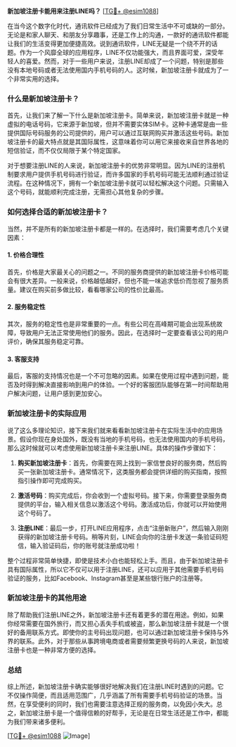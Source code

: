 **新加坡注册卡能用来注册LINE吗？** [[TG💪+ @esim1088](https://t.me/s/esim1088)]

在当今这个数字化时代，通讯软件已经成为了我们日常生活中不可或缺的一部分。无论是和家人聊天、和朋友分享趣事，还是工作上的沟通，一款好的通讯软件都能让我们的生活变得更加便捷高效。说到通讯软件，LINE无疑是一个绕不开的话题。作为一个风靡全球的应用程序，LINE不仅功能强大，而且界面可爱，深受年轻人的喜爱。然而，对于一些用户来说，注册LINE却成了一个问题，特别是那些没有本地号码或者无法使用国内手机号码的人。这时候，新加坡注册卡就成为了一个非常实用的选择。

### 什么是新加坡注册卡？

首先，让我们来了解一下什么是新加坡注册卡。简单来说，新加坡注册卡就是一种虚拟的电话号码，它来源于新加坡，但并不需要实体SIM卡。这种卡通常是由一些提供国际号码服务的公司提供的，用户可以通过互联网购买并激活这些号码。新加坡注册卡的最大特点就是其国际属性，这意味着你可以用它来接收来自世界各地的短信验证，而不仅仅局限于某个特定国家。

对于想要注册LINE的人来说，新加坡注册卡的优势非常明显。因为LINE的注册机制要求用户提供手机号码进行验证，而许多国家的手机号码可能无法顺利通过验证流程。在这种情况下，拥有一个新加坡注册卡就可以轻松解决这个问题。只需输入这个号码，就能顺利完成注册，无需担心其他复杂的步骤。

### 如何选择合适的新加坡注册卡？

当然，并不是所有的新加坡注册卡都是一样的。在选择时，我们需要考虑几个关键因素：

#### 1. **价格合理性**
   首先，价格是大家最关心的问题之一。不同的服务商提供的新加坡注册卡价格可能会有很大差异。一般来说，价格越低越好，但也不能一味追求低价而忽视了服务质量。建议在购买前多做比较，看看哪家公司的性价比最高。

#### 2. **服务稳定性**
   其次，服务的稳定性也是非常重要的一点。有些公司在高峰期可能会出现系统故障，导致用户无法正常使用他们的服务。因此，在选择时一定要查看该公司的用户评价，确保其服务稳定可靠。

#### 3. **客服支持**
   最后，客服的支持情况也是一个不可忽略的因素。如果在使用过程中遇到问题，能否及时得到解决直接影响到用户的体验。一个好的客服团队能够在第一时间帮助用户解决问题，让用户感到更加安心。

### 新加坡注册卡的实际应用

说了这么多理论知识，接下来我们就来看看新加坡注册卡在实际生活中的应用场景。假设你现在身处国外，既没有当地的手机号码，也无法使用国内的手机号码，那么这时候就可以考虑使用新加坡注册卡来注册LINE。具体的操作步骤如下：

1. **购买新加坡注册卡**：首先，你需要在网上找到一家信誉良好的服务商，然后购买一张新加坡注册卡。通常情况下，这类服务都会提供详细的购买指南，按照指引操作即可完成购买。
   
2. **激活号码**：购买完成后，你会收到一个虚拟号码。接下来，你需要登录服务商提供的平台，输入相关信息以激活这个号码。激活成功后，你就可以开始使用这个号码了。

3. **注册LINE**：最后一步，打开LINE应用程序，点击“注册新账户”，然后输入刚刚获得的新加坡注册卡号码。稍等片刻，LINE会向你的注册卡发送一条验证码短信，输入验证码后，你的账号就注册成功啦！

整个过程非常简单快捷，即使是技术小白也能轻松上手。而且，由于新加坡注册卡具有国际属性，所以它不仅可以用于注册LINE，还可以应用于其他需要手机号码验证的服务，比如Facebook、Instagram甚至是某些银行账户的注册等。

### 新加坡注册卡的其他用途

除了帮助我们注册LINE之外，新加坡注册卡还有着更多的潜在用途。例如，如果你经常需要在国外旅行，而又担心丢失手机或被盗，那么新加坡注册卡就是一个很好的备用联系方式。即使你的主号码出现问题，也可以通过新加坡注册卡保持与外界的联系。此外，对于那些从事跨境电商或者需要频繁更换号码的人来说，新加坡注册卡也是一种非常方便的选择。

### 总结

综上所述，新加坡注册卡确实能够很好地解决我们在注册LINE时遇到的问题。它不仅操作简便，而且适用范围广，几乎涵盖了所有需要手机号码验证的场景。当然，在享受便利的同时，我们也需要注意选择正规的服务商，以免因小失大。总之，新加坡注册卡是一个值得信赖的好帮手，无论是在日常生活还是工作中，都能为我们带来诸多便利。

[[TG💪+ @esim1088](https://t.me/s/esim1088) ![Image](https://i.postimg.cc/4NQfJmqS/Snipaste-2025-05-13-00-14-12.png)]